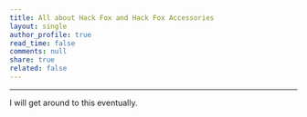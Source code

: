 ```yaml
---
title: All about Hack Fox and Hack Fox Accessories 
layout: single
author_profile: true
read_time: false
comments: null
share: true
related: false
---
```

_______________________________________________________________________________________________________________________________________

I will get around to this eventually. 
